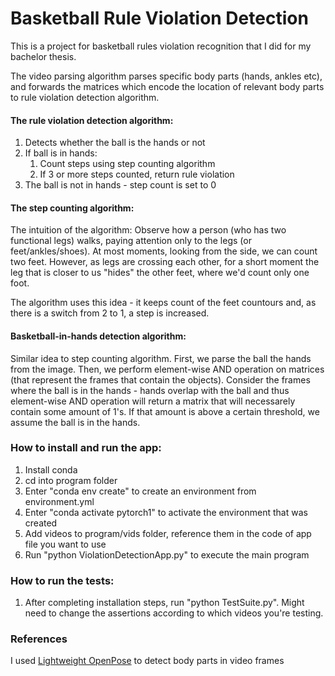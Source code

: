# Basketball Rule Violation Detection

This is a project for basketball rules violation recognition that I did for my bachelor thesis. 

The video parsing algorithm parses specific body parts (hands, ankles etc), and forwards the matrices which encode the location of relevant body parts to rule violation detection algorithm.

#### The rule violation detection algorithm: ####

1) Detects whether the ball is the hands or not
2) If ball is in hands:
    1) Count steps using step counting algorithm
    2) If 3 or more steps counted, return rule violation 
4) The ball is not in hands - step count is set to 0 

#### The step counting algorithm: ####

The intuition of the algorithm: 
Observe how a person (who has two functional legs) walks, paying attention only to the legs (or feet/ankles/shoes). At most moments, looking from the side, we can count two feet. However, as legs are crossing each other, for a short moment the leg that is closer to us "hides" the other feet, where we'd count only one foot. 

The algorithm uses this idea - it keeps count of the feet countours and, as there is a switch from 2 to 1, a step is increased.

#### Basketball-in-hands detection algorithm: ####

Similar idea to step counting algorithm. First, we parse the ball the hands from the image. Then, we perform element-wise AND operation on matrices (that represent the frames that contain the objects). Consider the frames where the ball is in the hands - hands overlap with the ball and thus element-wise AND operation will return a matrix that will necessarely contain some amount of 1's. If that amount is above a certain threshold, we assume the ball is in the hands. 

### How to install and run the app: ###

1) Install conda
2) cd into program folder 
3) Enter "conda env create" to create an environment from environment.yml
4) Enter "conda activate pytorch1" to activate the environment that was created
5) Add videos to program/vids folder, reference them in the code of app file you want to use
6) Run "python ViolationDetectionApp.py" to execute the main program


### How to run the tests: ###
1) After completing installation steps, run "python TestSuite.py". Might need to change the assertions according to which videos you're testing.

### References ###

I used [Lightweight OpenPose](https://github.com/Daniil-Osokin/lightweight-human-pose-estimation.pytorch) to detect body parts in video frames
